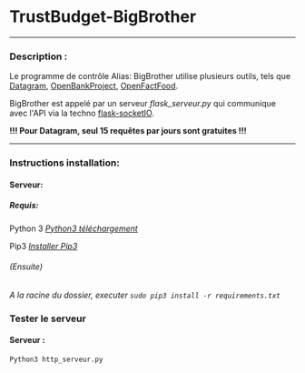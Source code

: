 # TrustBudget-BigBrother

---

 ### Description :

 Le programme de contrôle Alias: BigBrother utilise plusieurs outils, tels que [Datagram][1], [OpenBankProject][2], [OpenFactFood][3].

 BigBrother est appelé par un serveur *flask_serveur.py* qui communique avec l'API via la techno [flask-socketIO][4].

[1]: <https://rapidapi.com/Datagram/api/products> "Datagram"
[2]: <https://bnpparibas-api.openbankproject.com/> "OpenBankProject"
[3]: <https://fr.openfoodfacts.org/> "OpenFactFood"
[4]: <https://github.com/miguelgrinberg/Flask-SocketIO> "FlaskSocketIO"

**!!! Pour Datagram, seul 15 requêtes par jours sont gratuites !!!**

---

### Instructions installation: 

#### Serveur: 

##### Requis:

Python 3 *[Python3 téléchargement](https://www.python.org/downloads/)*
 
Pip3 *[Installer Pip3](https://stackoverflow.com/questions/6587507/how-to-install-pip-with-python-3)*

###### (Ensuite)

*A la racine du dossier, executer `sudo pip3 install -r requirements.txt`*
    

### Tester le serveur

#### Serveur :

`Python3 http_serveur.py`
    



